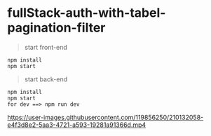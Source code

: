 # fullStack-auth-with-tabel-pagination-filter
> start front-end

```
npm install
npm start
```



> start back-end
```
npm install
npm start
for dev ==> npm run dev
```

https://user-images.githubusercontent.com/119856250/210132058-e4f3d8e2-5aa3-4721-a593-19281a91366d.mp4

